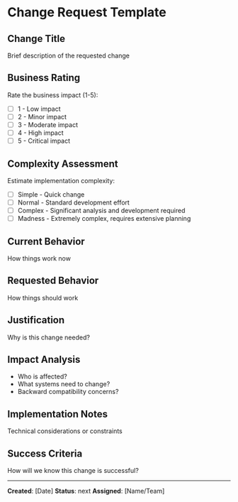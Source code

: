 # Change Request Template

## Change Title
Brief description of the requested change

## Business Rating
Rate the business impact (1-5):
- [ ] 1 - Low impact
- [ ] 2 - Minor impact
- [ ] 3 - Moderate impact
- [ ] 4 - High impact
- [ ] 5 - Critical impact

## Complexity Assessment
Estimate implementation complexity:
- [ ] Simple - Quick change
- [ ] Normal - Standard development effort
- [ ] Complex - Significant analysis and development required
- [ ] Madness - Extremely complex, requires extensive planning

## Current Behavior
How things work now

## Requested Behavior
How things should work

## Justification
Why is this change needed?

## Impact Analysis
- Who is affected?
- What systems need to change?
- Backward compatibility concerns?

## Implementation Notes
Technical considerations or constraints

## Success Criteria
How will we know this change is successful?

---
**Created**: [Date]
**Status**: next
**Assigned**: [Name/Team]